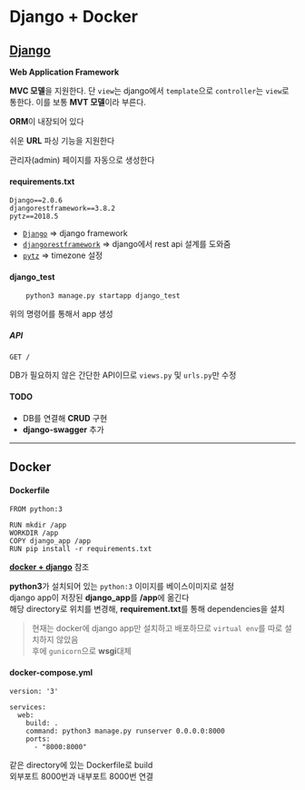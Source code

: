 # Django + Docker

## [Django](https://www.djangoproject.com/)
**Web Application Framework**

**MVC 모델**을 지원한다. 단 `view`는 django에서 `template`으로 `controller`는 `view`로 통한다. 이를 보통 **MVT 모델**이라 부른다.

**ORM**이 내장되어 있다

쉬운 **URL** 파싱 기능을 지원한다

관리자(admin) 페이지를 자동으로 생성한다


#### requirements.txt
```
Django==2.0.6
djangorestframework==3.8.2
pytz==2018.5
```

* [`Django`](https://www.djangoproject.com/) => django framework
* [`djangorestframework`](http://www.django-rest-framework.org/) => django에서 rest api 설계를 도와줌
* [`pytz`](https://pypi.org/project/pytz/) => timezone 설정

#### django_test

```
    python3 manage.py startapp django_test
```
위의 명령어를 통해서 app 생성

##### API

```
GET /
```

DB가 필요하지 않은 간단한 API이므로 `views.py` 및 `urls.py`만 수정
#### TODO
* DB를 연결해 **CRUD** 구현
* **django-swagger** 추가


-------------------------------------------------
## Docker
#### Dockerfile
```
FROM python:3

RUN mkdir /app
WORKDIR /app
COPY django_app /app
RUN pip install -r requirements.txt
```

[**docker + django**](https://docs.docker.com/compose/django/#create-a-django-project) 참조

**python3**가 설치되어 있는 `python:3` 이미지를 베이스이미지로 설정  
django app이 저장된 **django_app**를 **/app**에 옮긴다  
해당 directory로 위치를 변경해, **requirement.txt**를 통해 dependencies을 설치  

> 현재는 docker에 django app만 설치하고 배포하므로 `virtual env`를 따로 설치하지 않았음  
후에 `gunicorn`으로 **wsgi**대체

#### docker-compose.yml
```
version: '3'

services:
  web:
    build: .
    command: python3 manage.py runserver 0.0.0.0:8000
    ports:
      - "8000:8000"
```
같은 directory에 있는 Dockerfile로 build  
외부포트 8000번과 내부포트 8000번 연결
